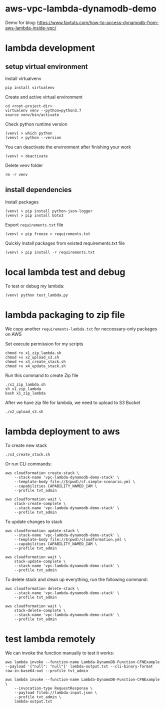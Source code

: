 # aws-vpc-lambda-dynamodb-demo
Demo for blog: https://www.favtuts.com/how-to-access-dynamodb-from-aws-lambda-inside-vpc/

# lambda development

## setup virtual environment

Install virtualvenv
```
pip install virtualenv
```

Create and active virtual environment
```
cd <root-project-dir>
virtualenv venv --python=python3.7
source venv/bin/activate
```

Check python runtime version
```
(venv) > which python
(venv) > python --version
```

You can deactivate the environment after finishing your work
```
(venv) > deactivate
```

Delete venv folder
```
rm -r venv
```

## install dependencies

Install packages
```
(venv) > pip install python-json-logger
(venv) > pip install boto3
```

Export `requirements.txt` file
```
(venv) > pip freeze > requirements.txt
```

Quickly install packages from existed requirements.txt file
```
(venv) > pip install -r requirements.txt
```

# local lambda test and debug

To test or debug my lambda:
```
(venv) python test_lambda.py
```

# lambda packaging to zip file

We copy another `requirements-lambda.txt` for neccessary-only packages on AWS

Set execute permission for my scripts
```
chmod +x x1_zip_lambda.sh
chmod +x x2_upload_s3.sh
chmod +x x3_create_stack.sh
chmod +x x4_update_stack.sh
```

Run this command to create Zip file
```
./x1_zip_lambda.sh
sh x1_zip_lambda
bash x1_zip_lambda
```

After we have zip file for lambda, we need to upload to S3 Bucket
```
./x2_upload_s3.sh
```

# lambda deployment to aws

To create new stack
```
./x3_create_stack.sh
```

Or run CLI commands: 
```
aws cloudformation create-stack \
    --stack-name 'vpc-lambda-dynamodb-demo-stack' \
    --template-body file://$(pwd)/cf.simple-scenario.yml \
    --capabilities CAPABILITY_NAMED_IAM \
    --profile tvt_admin

aws cloudformation wait \
    stack-create-complete \
    --stack-name 'vpc-lambda-dynamodb-demo-stack' \
    --profile tvt_admin
```

To update changes to stack
```
aws cloudformation update-stack \
    --stack-name 'vpc-lambda-dynamodb-demo-stack' \
    --template-body file://$(pwd)/cloudformation.yml \
    --capabilities CAPABILITY_NAMED_IAM \
    --profile tvt_admin

aws cloudformation wait \
    stack-update-complete \
    --stack-name 'vpc-lambda-dynamodb-demo-stack' \
    --profile tvt_admin
```

To delete stack and clean up everything, run the following command:

```
aws cloudformation delete-stack \
    --stack-name 'vpc-lambda-dynamodb-demo-stack' \
    --profile tvt_admin

aws cloudformation wait \
    stack-delete-complete \
    --stack-name 'vpc-lambda-dynamodb-demo-stack' \
    --profile tvt_admin
```


# test lambda remotely

We can invoke the function manually to test it works:

```
aws lambda invoke --function-name Lambda-DynamoDB-Function-CFNExample --payload '{"null": "null"}' lambda-output.txt --cli-binary-format raw-in-base64-out --profile tvt_admin
```

```
aws lambda invoke --function-name Lambda-DynamoDB-Function-CFNExample \
    --invocation-type RequestResponse \
    --payload fileb://lambda-input.json \
    --profile tvt_admin \
    lambda-output.txt
```